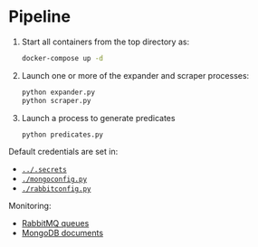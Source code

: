 # Pipeline

1. Start all containers from the top directory as:
   ```bash
   docker-compose up -d
   ```
2. Launch one or more of the expander and scraper processes:
   ```bash
   python expander.py
   python scraper.py
   ```
3. Launch a process to generate predicates
   ```bash
   python predicates.py
   ```
   
Default credentials are set in:
- [`../.secrets`](../.secrets)
- [`./mongoconfig.py`](./mongoconfig.py)
- [`./rabbitconfig.py`](./rabbitconfig.py)

Monitoring:
- [RabbitMQ queues](http://localhost:15672/)
- [MongoDB documents](http://localhost:8081/)